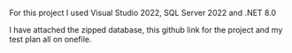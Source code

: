 For this project I used Visual Studio 2022, SQL Server 2022 and .NET 8.0

I have attached the zipped database, this github link for the project and my test plan all on onefile.
